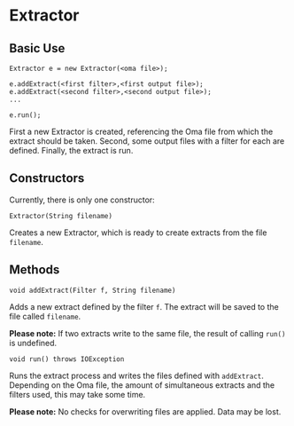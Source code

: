 # Extractor

## Basic Use

    Extractor e = new Extractor(<oma file>);

    e.addExtract(<first filter>,<first output file>);
    e.addExtract(<second filter>,<second output file>);
    ...

    e.run();

First a new Extractor is created, referencing the Oma file from which
the extract should be taken. Second, some output files with a filter
for each are defined. Finally, the extract is run.

## Constructors

Currently, there is only one constructor:

    Extractor(String filename)

Creates a new Extractor, which is ready to create extracts from the
file `filename`.

## Methods

    void addExtract(Filter f, String filename)

Adds a new extract defined by the filter `f`. The extract will be saved
to the file called `filename`.

**Please note:** If two extracts write to the same file, the result of
calling `run()` is undefined.

    void run() throws IOException

Runs the extract process and writes the files defined with
`addExtract`. Depending on the Oma file, the amount of simultaneous
extracts and the filters used, this may take some time.

**Please note:** No checks for overwriting files are applied. Data may
be lost.

